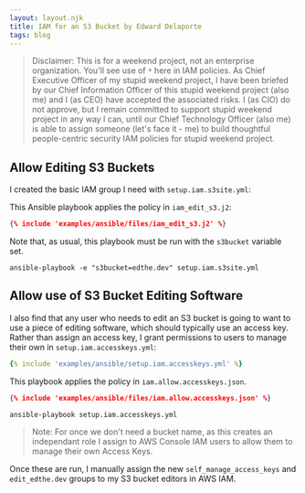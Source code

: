 ```yaml
---
layout: layout.njk
title: IAM for an S3 Bucket by Edward Delaporte
tags: blog
---
```


> Disclaimer: This is for a weekend project, not an enterprise organization. 
> You'll see use of `*` here in IAM policies.
> As Chief Executive Officer of my stupid weekend project, I have been briefed by our Chief Information Officer of this stupid weekend project (also me) and I (as CEO) have accepted the associated risks. 
> I (as CIO) do not approve, but I remain committed to support stupid weekend project in any way I can, until our Chief Technology Officer (also me) is able to assign someone (let's face it - me) to build thoughtful people-centric security IAM policies for stupid weekend project.

## Allow Editing S3 Buckets

I created the basic IAM group I need with `setup.iam.s3site.yml`:

This Ansible playbook applies the policy in `iam_edit_s3.j2`:

```json
{% include 'examples/ansible/files/iam_edit_s3.j2' %}
```

Note that, as usual, this playbook must be run with the `s3bucket` variable set.

```shell
ansible-playbook -e "s3bucket=edthe.dev" setup.iam.s3site.yml
```

## Allow use of S3 Bucket Editing Software

I also find that any user who needs to edit an S3 bucket is going to want to use a piece of editing software, which should typically use an access key. Rather than assign an access key, I grant permissions to users to manage their own in `setup.iam.accesskeys.yml`:

```yaml
{% include 'examples/ansible/setup.iam.accesskeys.yml' %}
```

This playbook applies the policy in `iam.allow.accesskeys.json`.

```json
{% include 'examples/ansible/files/iam.allow.accesskeys.json' %}
```

```shell
ansible-playbook setup.iam.accesskeys.yml
```

> Note: For once we don't need a bucket name, as this creates an independant role I assign to AWS Console IAM users to allow them to manage their own Access Keys.

Once these are run, I manually assign the new `self_manage_access_keys` and `edit_edthe.dev` groups to my S3 bucket editors in AWS IAM.
